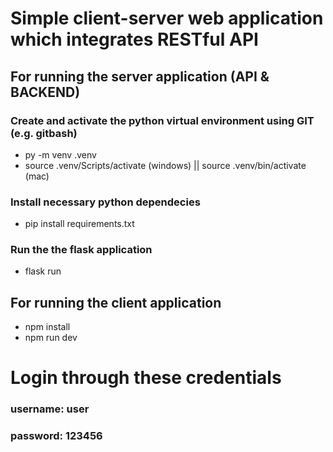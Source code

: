 # Simple client-server web application which integrates RESTful API


## For running the server application (API & BACKEND)
### Create and activate the python virtual environment using GIT (e.g. gitbash)
- py -m venv .venv
- source .venv/Scripts/activate (windows) || source .venv/bin/activate (mac)

### Install necessary python dependecies
- pip install requirements.txt

### Run the the flask application
- flask run


## For running the client application
- npm install
- npm run dev

# Login through these credentials
### username: user
### password: 123456
